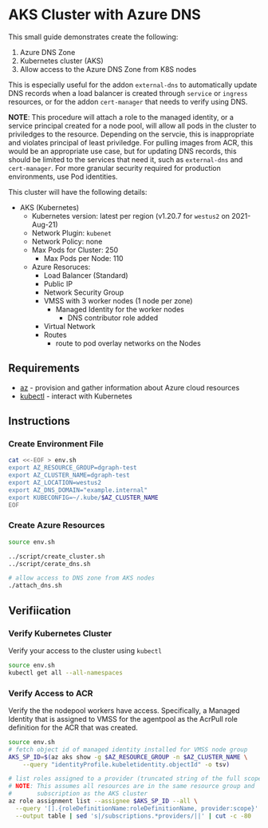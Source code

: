 # AKS Cluster with Azure DNS

This small guide demonstrates create the following:

1. Azure DNS Zone
2. Kubernetes cluster (AKS)
3. Allow access to the Azure DNS Zone from K8S nodes

This is especially useful for the addon `external-dns` to automatically update DNS records when a load balancer is created through `service` or `ingress` resources, or for the addon `cert-manager` that needs to verify using DNS.

**NOTE**: This procedure will attach a role to the managed identity, or a service principal created for a node pool, will allow all pods in the cluster to priviledges to the resource.  Depending on the servcie, this is inappropriate and violates principal of least priviledge. For pulling images from ACR, this would be an appropriate use case, but for updating DNS records, this should be limited to the services that need it, such as `external-dns` and `cert-manager`.  For more granular security required for production environments, use Pod identities.

This cluster will have the following details:

* AKS (Kubernetes)
  * Kubernetes version: latest per region (v1.20.7 for `westus2` on 2021-Aug-21)
  * Network Plugin: `kubenet`
  * Network Policy: none
  * Max Pods for Cluster: 250
    * Max Pods per Node: 110
  * Azure Resoruces:
    * Load Balancer (Standard)
    * Public IP
    * Network Security Group
    * VMSS with 3 worker nodes (1 node per zone)
      * Managed Identity for the worker nodes
        * DNS contributor role added
    * Virtual Network
    * Routes
      * route to pod overlay networks on the Nodes

## Requirements

  * [az](https://docs.microsoft.com/cli/azure/install-azure-cli) - provision and gather information about Azure cloud resources
  * [kubectl](https://kubernetes.io/docs/tasks/tools/) - interact with Kubernetes

## Instructions

### Create Environment File

```bash
cat <<-EOF > env.sh
export AZ_RESOURCE_GROUP=dgraph-test
export AZ_CLUSTER_NAME=dgraph-test
export AZ_LOCATION=westus2
export AZ_DNS_DOMAIN="example.internal"
export KUBECONFIG=~/.kube/$AZ_CLUSTER_NAME
EOF
```

### Create Azure Resources

```bash
source env.sh

../script/create_cluster.sh
../script/cerate_dns.sh

# allow access to DNS zone from AKS nodes
./attach_dns.sh
```

## Verifiication

### Verify Kubernetes Cluster

Verify your access to the cluster using `kubectl`

```bash
source env.sh
kubectl get all --all-namespaces
```

### Verify Access to ACR

Verify the the nodepool workers have access.  Specifically, a Managed Identity that is assigned to VMSS for the agentpool as the AcrPull role definition for the ACR that was created.

```bash
source env.sh
# fetch object id of managed identity installed for VMSS node group
AKS_SP_ID=$(az aks show -g $AZ_RESOURCE_GROUP -n $AZ_CLUSTER_NAME \
    --query "identityProfile.kubeletidentity.objectId" -o tsv)

# list roles assigned to a provider (truncated string of the full scope)
# NOTE: This assumes all resources are in the same resource group and
#       subscription as the AKS cluster
az role assignment list --assignee $AKS_SP_ID --all \
  --query '[].{roleDefinitionName:roleDefinitionName, provider:scope}' \
  --output table | sed 's|/subscriptions.*providers/||' | cut -c -80
```
